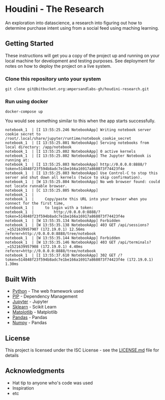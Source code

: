 # Houdini - The Research

An exploration into datascience, a research into figuring out how to determine purchase intent using from a social feed using maching learning. 

## Getting Started

These instructions will get you a copy of the project up and running on your local machine for development and testing purposes. See deployment for notes on how to deploy the project on a live system.

### Clone this repository unto your system

```
git clone git@bitbucket.org:ampersandlabs-gh/houdini-research.git
```

### Run using docker

```
docker-compose up
```

You would see something similar to this when the app starts successfully. 

```
notebook_1  | [I 13:55:25.246 NotebookApp] Writing notebook server cookie secret to /root/.local/share/jupyter/runtime/notebook_cookie_secret
notebook_1  | [I 13:55:25.801 NotebookApp] Serving notebooks from local directory: /app/notebook
notebook_1  | [I 13:55:25.802 NotebookApp] 0 active kernels
notebook_1  | [I 13:55:25.802 NotebookApp] The Jupyter Notebook is running at:
notebook_1  | [I 13:55:25.803 NotebookApp] http://0.0.0.0:8888/?token=514848f23f594b8adc7e1be166a16917a868073f74423f4e
notebook_1  | [I 13:55:25.803 NotebookApp] Use Control-C to stop this server and shut down all kernels (twice to skip confirmation).
notebook_1  | [W 13:55:25.804 NotebookApp] No web browser found: could not locate runnable browser.
notebook_1  | [C 13:55:25.805 NotebookApp]
notebook_1  |
notebook_1  |     Copy/paste this URL into your browser when you connect for the first time,
notebook_1  |     to login with a token:
notebook_1  |         http://0.0.0.0:8888/?token=514848f23f594b8adc7e1be166a16917a868073f74423f4e
notebook_1  | [W 13:55:35.134 NotebookApp] Forbidden
notebook_1  | [W 13:55:35.138 NotebookApp] 403 GET /api/sessions?_=1521639957907 (172.19.0.1) 12.56ms referer=http://0.0.0.0:8888/tree/notebook
notebook_1  | [W 13:55:35.144 NotebookApp] Forbidden
notebook_1  | [W 13:55:35.146 NotebookApp] 403 GET /api/terminals?_=1521639957908 (172.19.0.1) 4.40ms referer=http://0.0.0.0:8888/tree/notebook
notebook_1  | [I 13:55:37.610 NotebookApp] 302 GET /?token=514848f23f594b8adc7e1be166a16917a868073f74423f4e (172.19.0.1) 1.30ms
```

## Built With

* [Python](https://python.org/) - The web framework used
* [PIP]() - Dependency Management
* [Jupyter](https://jupyter.org/) - Jupyter
* [Sklearn](https://npmjs.com/) - Scikit Learn
* [Matplotlib](https://matplotlib.org/) - Matplotlib
* [Pandas](https://pandas.pydata.org/) - Pandas
* [Numpy](http://www.numpy.org/) - Pandas




## License

This project is licensed under the ISC License - see the [LICENSE.md](LICENSE.md) file for details

## Acknowledgments

* Hat tip to anyone who's code was used
* Inspiration
* etc

